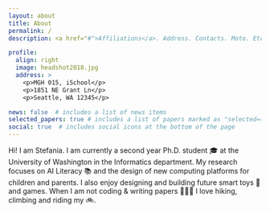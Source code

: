 ```yaml
---
layout: about
title: About
permalink: /
description: <a href="#">Affiliations</a>. Address. Contacts. Moto. Etc.

profile:
  align: right
  image: headshot2018.jpg
  address: >
    <p>MGH 015, iSchool</p>
    <p>1851 NE Grant Ln</p>
    <p>Seattle, WA 12345</p>

news: false  # includes a list of news items
selected_papers: true # includes a list of papers marked as "selected={true}"
social: true  # includes social icons at the bottom of the page
---
```


Hi! I am Stefania. I am currently a second year Ph.D. student 🎓 at the University of Washington in the Informatics department. My research focuses on AI Literacy 📚 and the design of new computing platforms for children and parents. I also enjoy designing and building future smart toys 🤖 and games. 
When I am not coding & writing papers 👩🏽‍💻 I love hiking, climbing and riding my 🚲.
